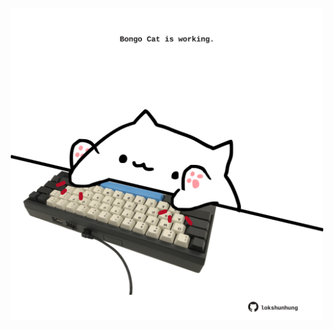 <!-- built at 25/03/2022, 12:01:09 UTC -->
<p align="center">
  <img width="500" height="500" src="./ReadmeImage.svg">
</p>
